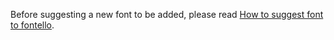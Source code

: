 Before suggesting a new font to be added, please read [How to suggest font to fontello](https://github.com/fontello/fontello/wiki/How-to-suggest-font-to-fontello).
